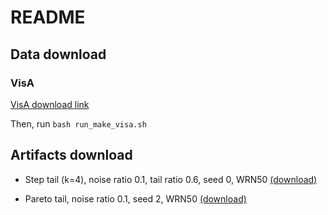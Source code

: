 # README #


## Data download

### VisA

[VisA download link](https://www.dropbox.com/scl/fi/rqdsrc37ux6wpphg2jmiu/visa.zip?rlkey=b9yzmn8d83vufqo2qdz3hgaby&dl=0)

Then, run `bash run_make_visa.sh`



## Artifacts download
 - Step tail (k=4), noise ratio 0.1, tail ratio 0.6, seed 0, WRN50 [(download)](https://www.dropbox.com/scl/fi/jt1eoivp7rah9xe28mpct/extracted_mvtec_step_nr10_tk4_tr60_seed0_wrn50.pt?rlkey=md7vhzgl4aivxr2w4cl4s93x1&dl=0)

 - Pareto tail, noise ratio 0.1, seed 2, WRN50 [(download)]()